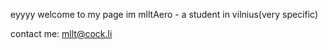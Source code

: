 eyyyy welcome to my page
im mlltAero - a student in vilnius(very specific)

contact me: mllt@cock.li
